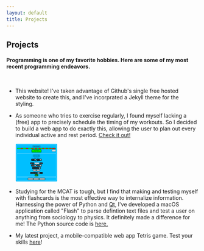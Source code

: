 ```yaml
---
layout: default
title: Projects
---
```


<h2>Projects</h2>

<style type="text/css">
	#outer {
		display: flex;
		align-items: center;
	}

</style>

<h4>Programming is one of my favorite hobbies. Here are some of my most recent programming endeavors.</h4>

<div id="outer">
<ul>
	<li><p>This website! I've taken advantage of Github's single free hosted website to create this, and I've incorprated a Jekyll theme for the styling.</p></li>
	<li>
		<div>
			<p>As someone who tries to exercise regularly, I found myself lacking a (free) app to precisely schedule the timing of my workouts. So I decided to build a web app to do exactly this, allowing the user to plan out every individual active and rest period. <a href="https://jonahmajumder.github.io/interval-timer">Check it out!</a></p>
		</div>
		<img src="timer_screenshot.png" height="100vh"/>
	</li>
	<li>
		<div><p>Studying for the MCAT is tough, but I find that making and testing myself with flashcards is the most effective way to internalize information. Harnessing the power of Python and <a href="https://www.qt.io/developers/">Qt</a>, I've developed a macOS application called "Flash" to parse defintion text files and test a user on anything from sociology to physics. It definitely made a difference for me! The Python source code is <a href="https://github.com/jonahmajumder/flash">here.</a></p>
			</div>
	</li>
	<li>
		My latest project, a mobile-compatible web app Tetris game. Test your skills <a href="https://jonahmajumder.github.io/webtetris">here</a>!
	</li>
</ul>
</div>